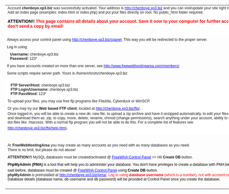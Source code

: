 <table style="width: 815px; margin-left: auto; margin-right: auto;">
<tr><td style="background-color: #FFFFFF; font-family: Verdana, Geneva, Tahoma, sans-serif;" colspan="2">
	<span style="font-size: 12px">Account </span><strong>
	<span style="font-size: 12px">chenboye.xp3.biz</span></strong><span style="font-size: 12px"> 
	was successfully activated. Your address is </span>
	<a href="http://chenboye.xp3.biz" style="color: #0000FF">
	<span style="font-size: 12px">http://chenboye.xp3.biz</span></a><span style="font-size: 12px"> 
	and you can visit/update your site right now.<br>Add an index page 
	(examples: index.html or index.php) and put your files directly on root. No 
	public_html folder required.<br><br></span><strong>
	<span style="font-size: 14px; color: #000000">ATTENTION!!</span><span style="color: #FF0000; font-size: 14px"> 
	This page contains all details about your account. Save it now to your 
	computer for further access, as we don't send a copy by email!</span></strong><span style="font-size: 12px"><br></span><br></td></tr>
	
<tr><td style="font-family: Verdana, Geneva, Tahoma, sans-serif; font-size: 12px; height: 100px;" colspan="2">	
		<p style="margin-top: 5px; margin-bottom: 0px;">Always access your control panel using	<a href="http://chenboye.xp3.biz/cpanel" style="color: #0000FF">http://chenboye.xp3.biz/cpanel</a>. This way you will be redirected to the proper server.</p>
		<p style="margin-top: 10px; margin-bottom: 10px">Log in using:</p>
		<p style="margin-top: 10px; margin-bottom: 10px; margin-left: 10px;">
		<strong>Username:</strong> chenboye.xp3.biz<br><strong>Password:</strong> 123*</p>
		<p style="margin-top: 10px; margin-bottom: 10px; margin-left: 0px;">
		If you have accounts created on more than one server, see
		<a href="http://www.freewebhostingarea.com/members/" style="color: #0000FF">
		http://www.freewebhostingarea.com/members/</a>.</p>
		<p style="margin-top: 10px; margin-bottom: 10px; margin-left: 0px;">
		Some scripts require server path. Yours is <em>/home/vhosts/chenboye.xp3.biz</em>.</p></td></tr>
	
<tr>
		<td style="background-color: #FFFFFF;" colspan="2">
		<p style="margin-top: 10px; margin-bottom: 10px; margin-left: 10px;">
		<span style="font-family: Verdana, Geneva, Tahoma, sans-serif">
		<strong><span style="font-size: 12px">FTP Server/Host:</span></strong><span style="font-size: 12px"> chenboye.xp3.biz</span></span><br style="font-family: Verdana, Geneva, Tahoma, sans-serif; font-size: 12px">
		<span style="font-family: Verdana, Geneva, Tahoma, sans-serif"><strong>
		<span style="font-size: 12px">FTP 
		Login/Username:</span></strong><span style="font-size: 12px"> chenboye.xp3.biz</span></span><br style="font-family: Verdana, Geneva, Tahoma, sans-serif; font-size: 12px">
		<span style="font-family: Verdana, Geneva, Tahoma, sans-serif"><strong>
		<span style="font-size: 12px">FTP PassWord:</span></strong><span style="font-size: 12px"> 
		123*</span></span></p>
		<p style="margin-top: 10px; margin-bottom: 10px; margin-left: 0px;">
		<span style="font-family: Verdana, Geneva, Tahoma, sans-serif">
		<span style="font-size: 12px">To upload your files, you may use free ftp programs 
		like Filezilla, Cyberduck or WinSCP. 
		</span> </span></p>
		<p style="margin-top: 10px; margin-bottom: 0px; margin-left: 0px;">
		<span style="font-family: Verdana, Geneva, Tahoma, sans-serif">
		<span style="font-size: 12px">Or you may try our </span> <strong>
		<span style="font-size: 12px">Web based FTP client</span></strong><span style="font-size: 12px">, located at
		</span></span>
		<span style="color: #0000FF"><a href="http://chenboye.xp3.biz/ftp/">
		<span style="color: #0000FF; font-family: Verdana, Geneva, Tahoma, sans-serif; font-size: 12px;">http://chenboye.xp3.biz/ftp/</span></a></span><span style="font-family: Verdana, Geneva, Tahoma, sans-serif; font-size: 12px">.</span></p>
		<p style="margin-top: 3px; margin-bottom: 10px; margin-left: 0px;">
		<span style="font-family: Verdana, Geneva, Tahoma, sans-serif; font-size: 12px">Once logged in, you will be able to create a new dir, new file, to 
		upload a zip archive and have it unzipped automatically, to edit your 
		files, to select files and download them as .zip, to copy, move, delete, 
		rename, chmod (change permissions), search anything under your account, 
		ability to see and edit dot files like .htaccess. With a normal ftp 
		program you will not be able to do this.</span><span style="font-family: Verdana, Geneva, Tahoma, sans-serif"><span style="font-size: 12px"> For a complete list of 
		features see
		</span>
		<a href="http://chenboye.xp3.biz/ftp/help.html" style="color: #0000FF">
		<span style="font-size: 12px">http://chenboye.xp3.biz/ftp/help.html</span></a></span>.</p>
		</td>
	</tr>
	
<tr>
		<td colspan="2">
		<br>
		<span style="font-family: Verdana, Geneva, Tahoma, sans-serif; font-size: 12px">At</span><strong> 
		<span style="font-family: Verdana, Geneva, Tahoma, sans-serif; font-size: 12px">FreeWebHostingArea</span></strong><span style="font-family: Verdana, Geneva, Tahoma, sans-serif; font-size: 12px"> you may create as many accounts 
		as you need with as many databases as you need. </span> 
		<br style="font-family: Verdana, Geneva, Tahoma, sans-serif; font-size: 12px">
		<span style="font-family: Verdana, Geneva, Tahoma, sans-serif; font-size: 12px">There is no limit, 
		but please do not abuse!</span><br style="font-family: Verdana, Geneva, Tahoma, sans-serif; font-size: 12px">
		<p style="margin-top: 10px; margin-bottom: 10px">
		<span style="font-family: Verdana, Geneva, Tahoma, sans-serif"><strong>
		<span style="font-size: 12px">ATTENTION!!! </span></strong><span style="font-size: 12px">MySQL databases must be created/activated 
		@ </span> <a href="http://chenboye.xp3.biz/cpanel" style="color: #0000FF">
		<span style="font-size: 12px">FreeWHA 
		Control Panel</span></a><span style="font-size: 12px"> &gt;&gt; Hit 
		</span> <strong><span style="font-size: 12px">Create DB</span></strong><span style="font-size: 12px"> button.</span></span></p>
		<span style="color: #000000">
		<span style="font-family: Verdana, Geneva, Tahoma, sans-serif"><strong>
		<span style="font-size: 12px">PhpMyAdmin (PMA) </span> </strong>
		<span style="font-size: 12px">is a tool 
		that will help you to administer your database. You don't have 
		privileges to create a database with PMA because, as said before, 
		databases must be created @ </span> <a href="http://chenboye.xp3.biz/cpanel" style="color: #0000FF">
		<span style="font-size: 12px">FreeWHA 
		Control Panel</span></a><span style="font-size: 12px"> using </span> <strong>
		<span style="font-size: 12px">Create DB</span></strong><span style="font-size: 12px"> button.</span></span></span><strong><br style="font-family: Verdana, Geneva, Tahoma, sans-serif; font-size: 12px">
		<span style="font-family: Verdana, Geneva, Tahoma, sans-serif; font-size: 12px">phpMyAdmin</span></strong><span style="font-family: Verdana, Geneva, Tahoma, sans-serif"><span style="font-size: 12px"> is 
		preinstalled at
		</span>
		<a href="http://chenboye.xp3.biz/pma/" style="color: #0000FF">
		<span style="font-size: 12px">http://chenboye.xp3.biz/pma/</span></a><span style="font-size: 12px">. 
		</span></span> 
		<span style="color: #FF0000">
		<span style="font-family: Verdana, Geneva, Tahoma, sans-serif">
		<span style="font-size: 12px">Log in using </span> <strong>
		<span style="font-size: 12px">database username</span></strong><span style="font-size: 12px"> 
		(which is a number), not with account username!!</span></span><br style="font-family: Verdana, Geneva, Tahoma, sans-serif; font-size: 12px"></span>
		<span style="color: #000000">
		<span style="font-family: Verdana, Geneva, Tahoma, sans-serif; font-size: 12px">Database details (database name, db 
		username and db password) will be provided at Control Panel once you 
		create the database.</span></span><br><br></td>
	</tr>	
</table>
